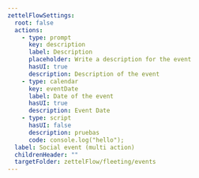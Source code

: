 ```yaml
---
zettelFlowSettings:
  root: false
  actions:
    - type: prompt
      key: description
      label: Description
      placeholder: Write a description for the event
      hasUI: true
      description: Description of the event
    - type: calendar
      key: eventDate
      label: Date of the event
      hasUI: true
      description: Event Date
    - type: script
      hasUI: false
      description: pruebas
      code: console.log("hello");
  label: Social event (multi action)
  childrenHeader: ""
  targetFolder: zettelFlow/fleeting/events
---
```

